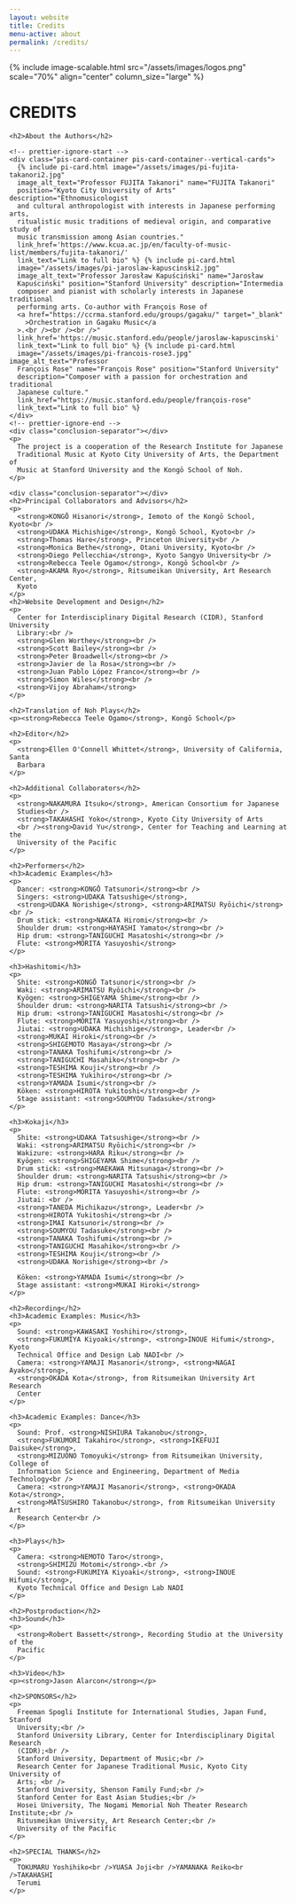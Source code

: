 ```yaml
---
layout: website
title: Credits
menu-active: about
permalink: /credits/
---
```


<main class="page-content">
  <div class="wrapper">
    {% include image-scalable.html src="/assets/images/logos.png" scale="70%"
    align="center" column_size="large" %}
    <h1>CREDITS</h1>

    <h2>About the Authors</h2>

    <!-- prettier-ignore-start -->
    <div class="pis-card-container pis-card-container--vertical-cards">
      {% include pi-card.html image="/assets/images/pi-fujita-takanori2.jpg"
      image_alt_text="Professor FUJITA Takanori" name="FUJITA Takanori"
      position="Kyoto City University of Arts" description="Ethnomusicologist
      and cultural anthropologist with interests in Japanese performing arts,
      ritualistic music traditions of medieval origin, and comparative study of
      music transmission among Asian countries."
      link_href='https://www.kcua.ac.jp/en/faculty-of-music-list/members/fujita-takanori/'
      link_text="Link to full bio" %} {% include pi-card.html
      image="/assets/images/pi-jaroslaw-kapuscinski2.jpg"
      image_alt_text="Professor Jarosław Kapuściński" name="Jarosław
      Kapuściński" position="Stanford University" description="Intermedia
      composer and pianist with scholarly interests in Japanese traditional
      performing arts. Co-author with François Rose of
      <a href="https://ccrma.stanford.edu/groups/gagaku/" target="_blank"
        >Orchestration in Gagaku Music</a
      >.<br /><br /><br />"
      link_href='https://music.stanford.edu/people/jaroslaw-kapuscinski'
      link_text="Link to full bio" %} {% include pi-card.html
      image="/assets/images/pi-francois-rose3.jpg" image_alt_text="Professor
      François Rose" name="François Rose" position="Stanford University"
      description="Composer with a passion for orchestration and traditional
      Japanese culture."
      link_href="https://music.stanford.edu/people/françois-rose"
      link_text="Link to full bio" %}
    </div>
    <!-- prettier-ignore-end -->
    <div class="conclusion-separator"></div>
    <p>
      The project is a cooperation of the Research Institute for Japanese
      Traditional Music at Kyoto City University of Arts, the Department of
      Music at Stanford University and the Kongō School of Noh.
    </p>

    <div class="conclusion-separator"></div>
    <h2>Principal Collaborators and Advisors</h2>
    <p>
      <strong>KONGŌ Hisanori</strong>, Iemoto of the Kongō School, Kyoto<br />
      <strong>UDAKA Michishige</strong>, Kongō School, Kyoto<br />
      <strong>Thomas Hare</strong>, Princeton University<br />
      <strong>Monica Bethe</strong>, Otani University, Kyoto<br />
      <strong>Diego Pellecchia</strong>, Kyoto Sangyo University<br />
      <strong>Rebecca Teele Ogamo</strong>, Kongō School<br />
      <strong>AKAMA Ryo</strong>, Ritsumeikan University, Art Research Center,
      Kyoto
    </p>
    <h2>Website Development and Design</h2>
    <p>
      Center for Interdisciplinary Digital Research (CIDR), Stanford University
      Library:<br />
      <strong>Glen Worthey</strong><br />
      <strong>Scott Bailey</strong><br />
      <strong>Peter Broadwell</strong><br />
      <strong>Javier de la Rosa</strong><br />
      <strong>Juan Pablo López Franco</strong><br />
      <strong>Simon Wiles</strong><br />
      <strong>Vijoy Abraham</strong>
    </p>

    <h2>Translation of Noh Plays</h2>
    <p><strong>Rebecca Teele Ogamo</strong>, Kongō School</p>

    <h2>Editor</h2>
    <p>
      <strong>Ellen O'Connell Whittet</strong>, University of California, Santa
      Barbara
    </p>

    <h2>Additional Collaborators</h2>
    <p>
      <strong>NAKAMURA Itsuko</strong>, American Consortium for Japanese
      Studies<br />
      <strong>TAKAHASHI Yoko</strong>, Kyoto City University of Arts
      <br /><strong>David Yu</strong>, Center for Teaching and Learning at the
      University of the Pacific
    </p>

    <h2>Performers</h2>
    <h3>Academic Examples</h3>
    <p>
      Dancer: <strong>KONGŌ Tatsunori</strong><br />
      Singers: <strong>UDAKA Tatsushige</strong>,
      <strong>UDAKA Norishige</strong>, <strong>ARIMATSU Ryōichi</strong><br />
      Drum stick: <strong>NAKATA Hiromi</strong><br />
      Shoulder drum: <strong>HAYASHI Yamato</strong><br />
      Hip drum: <strong>TANIGUCHI Masatoshi</strong><br />
      Flute: <strong>MORITA Yasuyoshi</strong>
    </p>

    <h3>Hashitomi</h3>
    <p>
      Shite: <strong>KONGŌ Tatsunori</strong><br />
      Waki: <strong>ARIMATSU Ryōichi</strong><br />
      Kyōgen: <strong>SHIGEYAMA Shime</strong><br />
      Shoulder drum: <strong>NARITA Tatsushi</strong><br />
      Hip drum: <strong>TANIGUCHI Masatoshi</strong><br />
      Flute: <strong>MORITA Yasuyoshi</strong><br />
      Jiutai: <strong>UDAKA Michishige</strong>, Leader<br />
      <strong>MUKAI Hiroki</strong><br />
      <strong>SHIGEMOTO Masaya</strong><br />
      <strong>TANAKA Toshifumi</strong><br />
      <strong>TANIGUCHI Masahiko</strong><br />
      <strong>TESHIMA Kouji</strong><br />
      <strong>TESHIMA Yukihiro</strong><br />
      <strong>YAMADA Isumi</strong><br />
      Kōken: <strong>HIROTA Yukitoshi</strong><br />
      Stage assistant: <strong>SOUMYOU Tadasuke</strong>
    </p>

    <h3>Kokaji</h3>
    <p>
      Shite: <strong>UDAKA Tatsushige</strong><br />
      Waki: <strong>ARIMATSU Ryōichi</strong><br />
      Wakizure: <strong>HARA Riku</strong><br />
      Kyōgen: <strong>SHIGEYAMA Shime</strong><br />
      Drum stick: <strong>MAEKAWA Mitsunaga</strong><br />
      Shoulder drum: <strong>NARITA Tatsushi</strong><br />
      Hip drum: <strong>TANIGUCHI Masatoshi</strong><br />
      Flute: <strong>MORITA Yasuyoshi</strong><br />
      Jiutai: <br />
      <strong>TANEDA Michikazu</strong>, Leader<br />
      <strong>HIROTA Yukitoshi</strong><br />
      <strong>IMAI Katsunori</strong><br />
      <strong>SOUMYOU Tadasuke</strong><br />
      <strong>TANAKA Toshifumi</strong><br />
      <strong>TANIGUCHI Masahiko</strong><br />
      <strong>TESHIMA Kouji</strong><br />
      <strong>UDAKA Norishige</strong><br />

      Kōken: <strong>YAMADA Isumi</strong><br />
      Stage assistant: <strong>MUKAI Hiroki</strong>
    </p>

    <h2>Recording</h2>
    <h3>Academic Examples: Music</h3>
    <p>
      Sound: <strong>KAWASAKI Yoshihiro</strong>,
      <strong>FUKUMIYA Kiyoaki</strong>, <strong>INOUE Hifumi</strong>, Kyoto
      Technical Office and Design Lab NADI<br />
      Camera: <strong>YAMAJI Masanori</strong>, <strong>NAGAI Ayako</strong>,
      <strong>OKADA Kota</strong>, from Ritsumeikan University Art Research
      Center
    </p>

    <h3>Academic Examples: Dance</h3>
    <p>
      Sound: Prof. <strong>NISHIURA Takanobu</strong>,
      <strong>FUKUMORI Takahiro</strong>, <strong>IKEFUJI Daisuke</strong>,
      <strong>MIZUONO Tomoyuki</strong> from Ritsumeikan University, College of
      Information Science and Engineering, Department of Media Technology<br />
      Camera: <strong>YAMAJI Masanori</strong>, <strong>OKADA Kota</strong>,
      <strong>MATSUSHIRO Takanobu</strong>, from Ritsumeikan University Art
      Research Center<br />
    </p>

    <h3>Plays</h3>
    <p>
      Camera: <strong>NEMOTO Taro</strong>,
      <strong>SHIMIZU Motomi</strong>.<br />
      Sound: <strong>FUKUMIYA Kiyoaki</strong>, <strong>INOUE Hifumi</strong>,
      Kyoto Technical Office and Design Lab NADI
    </p>

    <h2>Postproduction</h2>
    <h3>Sound</h3>
    <p>
      <strong>Robert Bassett</strong>, Recording Studio at the University of the
      Pacific
    </p>

    <h3>Video</h3>
    <p><strong>Jason Alarcon</strong></p>

    <h2>SPONSORS</h2>
    <p>
      Freeman Spogli Institute for International Studies, Japan Fund, Stanford
      University;<br />
      Stanford University Library, Center for Interdisciplinary Digital Research
      (CIDR);<br />
      Stanford University, Department of Music;<br />
      Research Center for Japanese Traditional Music, Kyoto City University of
      Arts; <br />
      Stanford University, Shenson Family Fund;<br />
      Stanford Center for East Asian Studies;<br />
      Hosei University, The Nogami Memorial Noh Theater Research Institute;<br />
      Ritusmeikan University, Art Research Center;<br />
      University of the Pacific
    </p>

    <h2>SPECIAL THANKS</h2>
    <p>
      TOKUMARU Yoshihiko<br />YUASA Joji<br />YAMANAKA Reiko<br />TAKAHASHI
      Terumi
    </p>
  </div>
</main>
